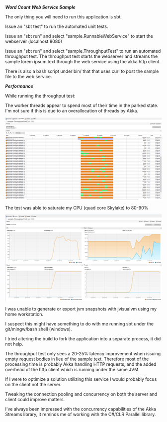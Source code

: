 ***Word Count Web Service Sample***

The only thing you will need to run this application is sbt.

Issue an "sbt test" to run the automated unit tests.

Issue an "sbt run" and select "sample.RunnableWebService" to start the webserver (localhost:8080)

Issue an "sbt run" and select "sample.ThroughputTest" to run an automated throughput test.
 The throughput test starts the webserver and streams the sample lorem ipsum text through 
 the web service using the akka http client.

There is also a bash script under bin/ that that uses curl to post the sample file to the web service.

***Performance***

While running the throughput test:

The worker threads appear to spend most of their time in the parked state.
 I'm not sure if this is due to an overallocation of threads by Akka.

![threads](doc/threads.png)

The test was able to saturate my CPU (quad core Skylake) to 80-90%

![utilization](doc/utilization.png)

I was unable to generate or export jvm snapshots with jvisualvm using my home workstation.

I suspect this might have something to do with me running sbt under the git/mingw/bash shell (windows).

I tried altering the build to fork the application into a separate process, it did not help.

The throughput test only sees a 20-25% latency improvement when issuing empty request bodies in lieu
 of the sample text. Therefore most of the processing time is probably Akka handling HTTP requests, 
 and the added overhead of the http client which is running under the same JVM.

If I were to optimize a solution utilizing this service I would probably focus on the client not the server.

Tweaking the connection pooling and concurrency on both the server and client could improve matters.

I've always been impressed with the concurrency capabilities of the Akka Streams library,
 it reminds me of working with the C#/CLR Parallel library.
